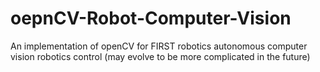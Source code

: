 # oepnCV-Robot-Computer-Vision
An implementation of openCV for FIRST robotics autonomous computer vision robotics control (may evolve to be more complicated in the future)
